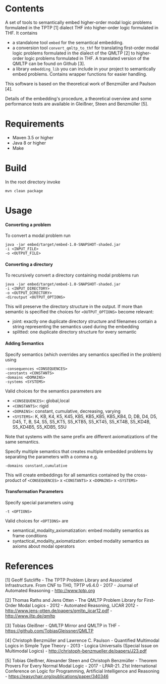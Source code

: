 # Contents
A set of tools to semantically embed higher-order modal logic problems formulated
in the TPTP [1] dialect THF into higher-order logic formulated in THF. It contains
* a standalone tool ```embed``` for the semantical embedding.
* a conversion tool ```convert_qmltp_to_thf``` for translating 
first-order modal logic problems formulated in the dialect of the QMLTP [2]
to higher-order logic problems formulated in THF. A translated version of 
the QMLTP can be found on Github [3].
* a library ```embedding_lib``` you can include in your project to semantically 
embed problems. Contains wrapper functions for easier handling.

This software is based on the theoretical work of Benzmüller and Paulson [4].

Details of the embedding's procedure, a theoretical overview and some performance tests are available in Gleißner, Steen and Benzmüller [5].

# Requirements
* Maven 3.5 or higher
* Java 8 or higher
* Make

# Build
In the root directory invoke

    mvn clean package

# Usage
#### Converting a problem
To convert a modal problem run

    java -jar embed/target/embed-1.0-SNAPSHOT-shaded.jar 
    -i <INPUT_FILE>
    -o <OUTPUT_FILE>

#### Converting a directory
To recursively convert a directory containing modal problems run

    java -jar embed/target/embed-1.0-SNAPSHOT-shaded.jar 
    -i <INPUT_DIRECTORY>
    -o <OUTPUT_DIRECTORY>
    -diroutput <OUTPUT_OPTIONS>

This will preserve the directory structure in the output. If more than semantic is specified
the choices for ```<OUTPUT_OPTIONS>``` become relevant:
* joint: exactly one duplicate directory structure and filenames contain a string representing 
the semantics used during the embedding
* splitted: one duplicate directory structure for every semantic

#### Adding Semantics
Specify semantics (which overrides any semantics specified in the problem) using

    -consequences <CONSEQUENCES>
    -constants <CONSTANTS>
    -domains <DOMAINS>
    -systems <SYSTEMS>
    
Valid choices for the semantics parameters are
* ```<CONSEQUENCES>```: global,local
* ```<CONSTANTS>```: rigid
* ```<DOMAINS>```: constant, cumulative, decreasing, varying
* ```<SYSTEMS>```: K, KB, K4, K5, K45, KB5, KB5_KB5, KB5_KB4, D, DB, D4, D5, D45, T, B, S4, 
                   S5, S5_KT5, S5_KTB5, S5_KT45, S5_KT4B, S5_KD4B, S5_KD4B5, S5_KDB5, S5U
                   
Note that systems with the same prefix are different axiomatizations of the same semantics.

Specify multiple semantics that creates multiple embedded problems by separating the 
parameters with a comma e.g. 

    -domains constant,cumulative
    
This will create embeddings for all
semantics contained by the cross-product of ```<CONSEQUENCES>``` x ```<CONSTANTS>``` x ```<DOMAINS>``` x ```<SYSTEMS>```

#### Transformation Parameters
Specify special parameters using

    -t <OPTIONS>
    
Valid choices for ```<OPTIONS>``` are
* semantical_modality_axiomatization: embed modality semantics as frame conditions
* syntactical_modality_axiomatization: embed modality semantics as axioms about modal operators

# References
[1] Geoff Sutcliffe - 
    The TPTP Problem Library and Associated Infrastructure. From CNF to TH0, TPTP v6.4.0 - 
    2017 - 
    Journal of Automated Reasoning -
    http://www.tptp.org

[2] Thomas Raths and Jens Otten - 
    The QMLTP Problem Library for First-Order Modal Logics -
    2012 -
    Automated Reasoning, IJCAR 2012 - 
    http://www.jens-otten.de/papers/qmltp_ijcar12.pdf - 
    http://www.iltp.de/qmltp

[3] Tobias Gleißner - QMLTP Mirror and QMLTP in THF - https://github.com/TobiasGleissner/QMLTP

[4] Christoph Benzmüller and Lawrence C. Paulson - 
    Quantified Multimodal Logics in Simple Type Theory - 
    2013 - 
    Logica Universalis (Special Issue on Multimodal Logics) -
    http://christoph-benzmueller.de/papers/J23.pdf

[5] Tobias Gleißner, Alexander Steen and Christoph Benzmüller - 
    Theorem Provers For Every Normal Modal Logic - 
    2017 - 
    LPAR-21. 21st International Conference on Logic for Programming, Artificial Intelligence and Reasoning -
    https://easychair.org/publications/paper/340346
    